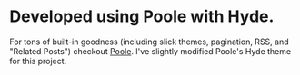# Developed using Poole with Hyde.

For tons of built-in goodness (including slick themes, pagination, RSS, and "Related Posts") checkout [Poole](http://getpoole.com). I've slightly modified Poole's Hyde theme for this project.

